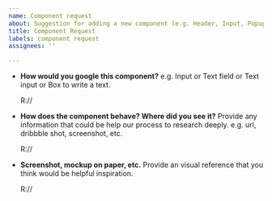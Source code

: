 ```yaml
---
name: Component request
about: Suggestion for adding a new component (e.g. Header, Input, Popup, etc.)
title: Component Request
labels: component request
assignees: ''

---
```


- **How would you google this component?**
  e.g. Input or Text field or Text input or Box to write a text.

	R://

- **How does the component behave? Where did you see it?**
  Provide any information that could be help our process to research deeply. e.g. url, dribbble shot, screenshot, etc.
	
	R://

- **Screenshot, mockup on paper, etc.**
 	Provide an visual reference that you think would be helpful inspiration.
   
	R://
